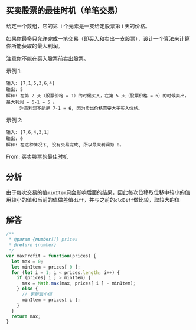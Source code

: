 ## 买卖股票的最佳时机（单笔交易）
给定一个数组，它的第  i 个元素是一支给定股票第 i 天的价格。

如果你最多只允许完成一笔交易（即买入和卖出一支股票），设计一个算法来计算你所能获取的最大利润。

注意你不能在买入股票前卖出股票。

示例 1:

```
输入: [7,1,5,3,6,4]
输出: 5
解释: 在第 2 天（股票价格 = 1）的时候买入，在第 5 天（股票价格 = 6）的时候卖出，最大利润 = 6-1 = 5 。
     注意利润不能是 7-1 = 6, 因为卖出价格需要大于买入价格。
```

示例 2:
 
```
输入: [7,6,4,3,1]
输出: 0
解释: 在这种情况下, 没有交易完成, 所以最大利润为 0。
```
From: [买卖股票的最佳时机](https://leetcode-cn.com/problems/best-time-to-buy-and-sell-stock/submissions/)
## 分析
由于每次交易的值``minItem``只会影响后面的结果，因此每次位移取位移中较小的值
用较小的值和当前的值做差值``diff``，并与之前的``oldDiff``做比较，取较大的值

## 解答
```javascript
/**
 * @param {number[]} prices
 * @return {number}
 */
var maxProfit = function(prices) {
  let max = 0;
  let minItem = prices[ 0 ];
  for (let i = 1; i < prices.length; i++) {
    if (prices[ i ] > minItem) {
      max = Math.max(max, prices[ i ] - minItem);
    } else {
      // 更新最小值
      minItem = prices[ i ];
    }
  }
  return max;
}
```
